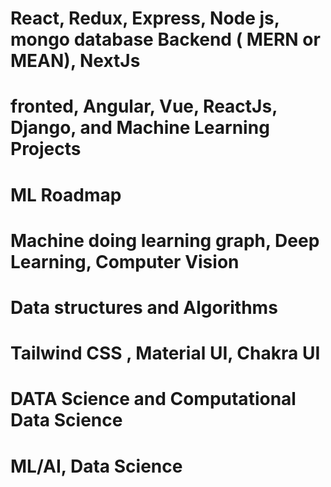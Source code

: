 #  React, Redux, Express, Node js, mongo database Backend   ( MERN or MEAN), NextJs
# fronted, Angular, Vue, ReactJs, Django, and Machine Learning Projects
# ML Roadmap

# Machine doing learning graph, Deep Learning, Computer Vision
# Data structures and Algorithms

# Tailwind CSS , Material UI, Chakra UI  

# DATA Science and Computational Data Science
# ML/AI, Data Science
